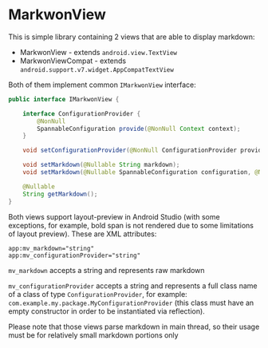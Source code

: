 # MarkwonView

<MavenBadge artifact="markwon-view" />

This is simple library containing 2 views that are able to display markdown:
* MarkwonView - extends `android.view.TextView`
* MarkwonViewCompat - extends `android.support.v7.widget.AppCompatTextView`

Both of them implement common `IMarkwonView` interface:
```java
public interface IMarkwonView {

    interface ConfigurationProvider {
        @NonNull
        SpannableConfiguration provide(@NonNull Context context);
    }

    void setConfigurationProvider(@NonNull ConfigurationProvider provider);

    void setMarkdown(@Nullable String markdown);
    void setMarkdown(@Nullable SpannableConfiguration configuration, @Nullable String markdown);

    @Nullable
    String getMarkdown();
}
```

Both views support layout-preview in Android Studio (with some exceptions, for example, bold span is not rendered due to some limitations of layout preview).
These are XML attributes:
```
app:mv_markdown="string"
app:mv_configurationProvider="string"
```

`mv_markdown` accepts a string and represents raw markdown

`mv_configurationProvider` accepts a string and represents a full class name of a class of type `ConfigurationProvider`,
for example: `com.example.my.package.MyConfigurationProvider` (this class must have an empty constructor
in order to be instantiated via reflection).

Please note that those views parse markdown in main thread, so their usage must be for relatively small markdown portions only
